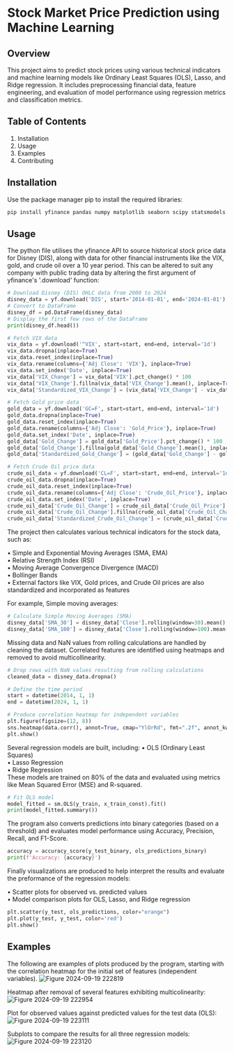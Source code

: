 # Stock Market Price Prediction using Machine Learning

## Overview
This project aims to predict stock prices using various technical indicators and machine learning models like Ordinary Least Squares (OLS), Lasso, and Ridge regression. It includes preprocessing financial data, feature engineering, and evaluation of model performance using regression metrics and classification metrics.

## Table of Contents
1. Installation
2. Usage
4. Examples
5. Contributing

## Installation

Use the package manager pip to install the required libraries:
```bash
pip install yfinance pandas numpy matplotlib seaborn scipy statsmodels scikit-learn
```
## Usage

The python file utilises the yfinance API to source historical stock price data for Disney (DIS), along with data for other financial instruments like the VIX, gold, and crude oil over a 10 year period. This can be altered to suit any company with public trading data by altering the first argument of yfinance's '.download' function:

```python
# Download Disney (DIS) OHLC data from 2000 to 2024
disney_data = yf.download('DIS', start='2014-01-01', end='2024-01-01')
# Convert to DataFrame 
disney_df = pd.DataFrame(disney_data)
# Display the first few rows of the DataFrame
print(disney_df.head())
```
```python
# Fetch VIX data
vix_data = yf.download('^VIX', start=start, end=end, interval='1d')
vix_data.dropna(inplace=True)
vix_data.reset_index(inplace=True)
vix_data.rename(columns={'Adj Close': 'VIX'}, inplace=True)
vix_data.set_index('Date', inplace=True)
vix_data['VIX_Change'] = vix_data['VIX'].pct_change() * 100
vix_data['VIX_Change'].fillna(vix_data['VIX_Change'].mean(), inplace=True)
vix_data['Standardized_VIX_Change'] = (vix_data['VIX_Change'] - vix_data['VIX_Change'].mean()) / vix_data['VIX_Change'].std()

# Fetch Gold price data
gold_data = yf.download('GC=F', start=start, end=end, interval='1d')
gold_data.dropna(inplace=True)
gold_data.reset_index(inplace=True)
gold_data.rename(columns={'Adj Close': 'Gold_Price'}, inplace=True)
gold_data.set_index('Date', inplace=True)
gold_data['Gold_Change'] = gold_data['Gold_Price'].pct_change() * 100
gold_data['Gold_Change'].fillna(gold_data['Gold_Change'].mean(), inplace=True)
gold_data['Standardized_Gold_Change'] = (gold_data['Gold_Change'] - gold_data['Gold_Change'].mean()) / gold_data['Gold_Change'].std()

# Fetch Crude Oil price data
crude_oil_data = yf.download('CL=F', start=start, end=end, interval='1d')
crude_oil_data.dropna(inplace=True)
crude_oil_data.reset_index(inplace=True)
crude_oil_data.rename(columns={'Adj Close': 'Crude_Oil_Price'}, inplace=True)
crude_oil_data.set_index('Date', inplace=True)
crude_oil_data['Crude_Oil_Change'] = crude_oil_data['Crude_Oil_Price'].pct_change() * 100
crude_oil_data['Crude_Oil_Change'].fillna(crude_oil_data['Crude_Oil_Change'].mean(), inplace=True)
crude_oil_data['Standardized_Crude_Oil_Change'] = (crude_oil_data['Crude_Oil_Change'] - crude_oil_data['Crude_Oil_Change'].mean()) / crude_oil_data['Crude_Oil_Change'].std()
```

The project then calculates various technical indicators for the stock data, such as:

• Simple and Exponential Moving Averages (SMA, EMA) <br>
• Relative Strength Index (RSI) <br>
• Moving Average Convergence Divergence (MACD) <br>
• Bollinger Bands <br>
• External factors like VIX, Gold prices, and Crude Oil prices are also standardized and incorporated as features <br>

For example, Simple moving averages:

```python
# Calculate Simple Moving Averages (SMA)
disney_data['SMA_30'] = disney_data['Close'].rolling(window=30).mean()
disney_data['SMA_100'] = disney_data['Close'].rolling(window=100).mean()
```
Missing data and NaN values from rolling calculations are handled by cleaning the dataset. Correlated features are identified using heatmaps and removed to avoid multicollinearity.
```python
# Drop rows with NaN values resulting from rolling calculations
cleaned_data = disney_data.dropna()

# Define the time period
start = datetime(2014, 1, 1)
end = datetime(2024, 1, 1)
```

```python
# Produce correlation heatmap for independent variables
plt.figure(figsize=(12, 8))
sns.heatmap(data.corr(), annot=True, cmap="YlOrRd", fmt=".2f", annot_kws={"size": 10, "color": "black"})
plt.show()
```

Several regression models are built, including:
• OLS (Ordinary Least Squares) <br>
• Lasso Regression <br>
• Ridge Regression <br>
These models are trained on 80% of the data and evaluated using metrics like Mean Squared Error (MSE) and R-squared.

```python
# Fit OLS model
model_fitted = sm.OLS(y_train, x_train_const).fit()
print(model_fitted.summary())
```
The program also converts predictions into binary categories (based on a threshold) and evaluates model performance using Accuracy, Precision, Recall, and F1-Score.

```python
accuracy = accuracy_score(y_test_binary, ols_predictions_binary)
print(f'Accuracy: {accuracy}')
```
Finally visualizations are produced to help interpret the results and evaluate the preformance of the regression models:

• Scatter plots for observed vs. predicted values <br>
• Model comparison plots for OLS, Lasso, and Ridge regression <br>

```python
plt.scatter(y_test, ols_predictions, color="orange")
plt.plot(y_test, y_test, color='red')
plt.show()
```
## Examples

The following are examples of plots produced by the program, starting with the correlation heatmap for the initial set of features (independent variables).
![Figure 2024-09-19 222819](https://github.com/user-attachments/assets/085b2b48-202e-4bee-beb0-7c1de32c1423)

Heatmap after removal of several features exhibiting multicolinearity:
![Figure 2024-09-19 222954](https://github.com/user-attachments/assets/eb8b968d-0c5f-4615-8653-b1409d609ab5)

Plot for observed values against predicted values for the test data (OLS):
![Figure 2024-09-19 223111](https://github.com/user-attachments/assets/3efa4229-91e3-472c-9487-1eacb7b2383e)

Subplots to compare the results for all three regression models:
![Figure 2024-09-19 223120](https://github.com/user-attachments/assets/0e0d8cfb-1f06-4fd5-95c8-ae8e22518827)









